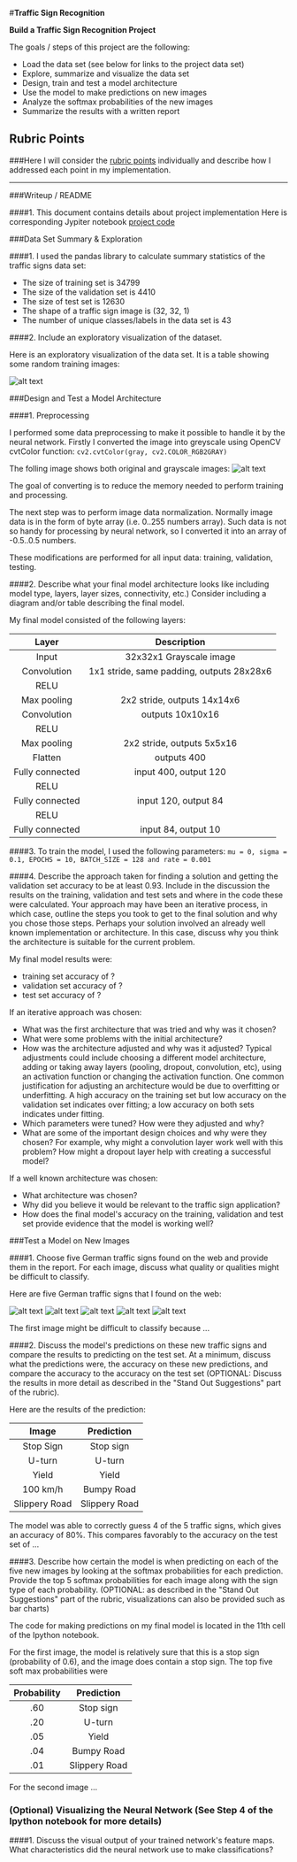 #**Traffic Sign Recognition** 


**Build a Traffic Sign Recognition Project**

The goals / steps of this project are the following:
* Load the data set (see below for links to the project data set)
* Explore, summarize and visualize the data set
* Design, train and test a model architecture
* Use the model to make predictions on new images
* Analyze the softmax probabilities of the new images
* Summarize the results with a written report


[//]: # (Image References)

[image1]: ./image1.png "Visualization"
[image2]: ./examples/grayscale.jpg "Grayscaling"
[image3]: ./examples/random_noise.jpg "Random Noise"
[image4]: ./test_images/1.jpg "Traffic Sign 1"
[image5]: ./test_images/2.jpg "Traffic Sign 2"
[image6]: ./test_images/3.jpg "Traffic Sign 3"
[image7]: ./test_images/4.jpg "Traffic Sign 4"
[image8]: ./test_images/5.jpg "Traffic Sign 5"
[image9]: ./test_images/6.jpg "Traffic Sign 6"
[image10]: ./test_images/7.jpg "Traffic Sign 7"
[image11]: ./test_images/8.jpg "Traffic Sign 8"

## Rubric Points
###Here I will consider the [rubric points](https://review.udacity.com/#!/rubrics/481/view) individually and describe how I addressed each point in my implementation.  

---
###Writeup / README

####1. This document contains details about project implementation
Here is corresponding Jypiter notebook [project code](/home/rii/work/udacity/traff/CarND-Traffic-Sign-Classifier-Project_copy/Traffic_Sign_Classifier.ipynb)

###Data Set Summary & Exploration

####1. I used the pandas library to calculate summary statistics of the traffic signs data set:

* The size of training set is 34799
* The size of the validation set is 4410
* The size of test set is 12630
* The shape of a traffic sign image is (32, 32, 1)
* The number of unique classes/labels in the data set is 43

####2. Include an exploratory visualization of the dataset.

Here is an exploratory visualization of the data set. It is a table showing some random training images:

![alt text][image1]

###Design and Test a Model Architecture

####1. Preprocessing

I performed some data preprocessing to make it possible to handle it by the neural network.
Firstly I converted the image into greyscale using OpenCV cvtColor function:
`
cv2.cvtColor(gray, cv2.COLOR_RGB2GRAY)
`

The folling image shows both original and grayscale images:
![alt text][image2]

The goal of converting is to reduce the memory needed to perform training and processing.

The next step was to perform image data normalization. Normally image data is in the form of byte array (i.e. 0..255 numbers array). 
Such data is not so handy for processing by neural network, so I converted it into an array of -0.5..0.5 numbers.

These modifications are performed for all input data: training, validation, testing.


####2. Describe what your final model architecture looks like including model type, layers, layer sizes, connectivity, etc.) Consider including a diagram and/or table describing the final model.

My final model consisted of the following layers:

| Layer         		|     Description	        					| 
|:---------------------:|:---------------------------------------------:| 
| Input         		| 32x32x1 Grayscale image   							| 
| Convolution     	| 1x1 stride, same padding, outputs 28x28x6 	|
| RELU					|												|
| Max pooling	      	| 2x2 stride,  outputs 14x14x6 				|
| Convolution	    | outputs 10x10x16      									|
| RELU					|												|
| Max pooling	      	| 2x2 stride,  outputs 5x5x16 				|
| Flatten	      	| outputs 400 				|
| Fully connected		| input 400, output 120        									|
| RELU					|												|
| Fully connected		| input 120, output 84        									|
| RELU					|												|
| Fully connected		| input 84, output 10        									|
 


####3. To train the model, I used the following parameters:
`
mu = 0, sigma = 0.1, EPOCHS = 10, BATCH_SIZE = 128 and rate = 0.001
`

####4. Describe the approach taken for finding a solution and getting the validation set accuracy to be at least 0.93. Include in the discussion the results on the training, validation and test sets and where in the code these were calculated. Your approach may have been an iterative process, in which case, outline the steps you took to get to the final solution and why you chose those steps. Perhaps your solution involved an already well known implementation or architecture. In this case, discuss why you think the architecture is suitable for the current problem.

My final model results were:
* training set accuracy of ?
* validation set accuracy of ? 
* test set accuracy of ?

If an iterative approach was chosen:
* What was the first architecture that was tried and why was it chosen?
* What were some problems with the initial architecture?
* How was the architecture adjusted and why was it adjusted? Typical adjustments could include choosing a different model architecture, adding or taking away layers (pooling, dropout, convolution, etc), using an activation function or changing the activation function. One common justification for adjusting an architecture would be due to overfitting or underfitting. A high accuracy on the training set but low accuracy on the validation set indicates over fitting; a low accuracy on both sets indicates under fitting.
* Which parameters were tuned? How were they adjusted and why?
* What are some of the important design choices and why were they chosen? For example, why might a convolution layer work well with this problem? How might a dropout layer help with creating a successful model?

If a well known architecture was chosen:
* What architecture was chosen?
* Why did you believe it would be relevant to the traffic sign application?
* How does the final model's accuracy on the training, validation and test set provide evidence that the model is working well?
 

###Test a Model on New Images

####1. Choose five German traffic signs found on the web and provide them in the report. For each image, discuss what quality or qualities might be difficult to classify.

Here are five German traffic signs that I found on the web:

![alt text][image4] ![alt text][image5] ![alt text][image6] 
![alt text][image7] ![alt text][image8]

The first image might be difficult to classify because ...

####2. Discuss the model's predictions on these new traffic signs and compare the results to predicting on the test set. At a minimum, discuss what the predictions were, the accuracy on these new predictions, and compare the accuracy to the accuracy on the test set (OPTIONAL: Discuss the results in more detail as described in the "Stand Out Suggestions" part of the rubric).

Here are the results of the prediction:

| Image			        |     Prediction	        					| 
|:---------------------:|:---------------------------------------------:| 
| Stop Sign      		| Stop sign   									| 
| U-turn     			| U-turn 										|
| Yield					| Yield											|
| 100 km/h	      		| Bumpy Road					 				|
| Slippery Road			| Slippery Road      							|


The model was able to correctly guess 4 of the 5 traffic signs, which gives an accuracy of 80%. This compares favorably to the accuracy on the test set of ...

####3. Describe how certain the model is when predicting on each of the five new images by looking at the softmax probabilities for each prediction. Provide the top 5 softmax probabilities for each image along with the sign type of each probability. (OPTIONAL: as described in the "Stand Out Suggestions" part of the rubric, visualizations can also be provided such as bar charts)

The code for making predictions on my final model is located in the 11th cell of the Ipython notebook.

For the first image, the model is relatively sure that this is a stop sign (probability of 0.6), and the image does contain a stop sign. The top five soft max probabilities were

| Probability         	|     Prediction	        					| 
|:---------------------:|:---------------------------------------------:| 
| .60         			| Stop sign   									| 
| .20     				| U-turn 										|
| .05					| Yield											|
| .04	      			| Bumpy Road					 				|
| .01				    | Slippery Road      							|


For the second image ... 

### (Optional) Visualizing the Neural Network (See Step 4 of the Ipython notebook for more details)
####1. Discuss the visual output of your trained network's feature maps. What characteristics did the neural network use to make classifications?


